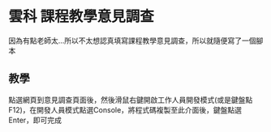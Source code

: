 # 雲科 課程教學意見調查

因為有點老師太...所以不太想認真填寫課程教學意見調查，所以就隨便寫了一個腳本


## 教學
點選網頁到意見調查頁面後，然後滑鼠右鍵開啟工作人員開發模式(或是鍵盤點F12)，在開發人員模式點選Console，將程式碼複製至此介面後，鍵盤點選Enter，即可完成